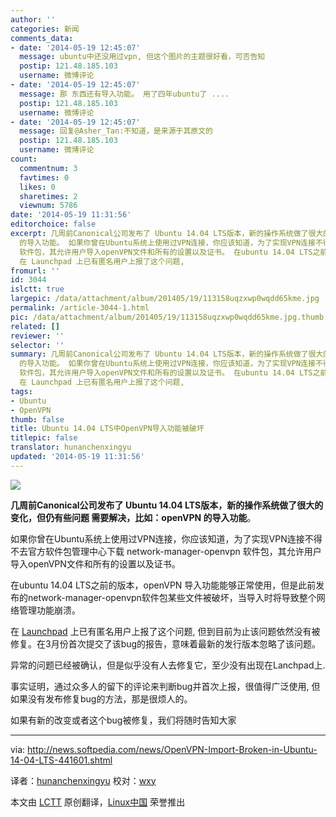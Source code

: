 ```yaml
---
author: ''
categories: 新闻
comments_data:
- date: '2014-05-19 12:45:07'
  message: ubuntu中还没用过vpn, 但这个图片的主题很好看，可否告知
  postip: 121.48.185.103
  username: 微博评论
- date: '2014-05-19 12:45:07'
  message: 那 东西还有导入功能。 用了四年ubuntu了 ....
  postip: 121.48.185.103
  username: 微博评论
- date: '2014-05-19 12:45:07'
  message: 回复@Asher_Tan:不知道，是来源于其原文的
  postip: 121.48.185.103
  username: 微博评论
count:
  commentnum: 3
  favtimes: 0
  likes: 0
  sharetimes: 2
  viewnum: 5786
date: '2014-05-19 11:31:56'
editorchoice: false
excerpt: 几周前Canonical公司发布了 Ubuntu 14.04 LTS版本，新的操作系统做了很大的变化，但仍有些问题 需要解决，比如：openVPN
  的导入功能。 如果你曾在Ubuntu系统上使用过VPN连接，你应该知道，为了实现VPN连接不得不去官方软件包管理中心下载 network-manager-openvpn
  软件包，其允许用户导入openVPN文件和所有的设置以及证书。 在ubuntu 14.04 LTS之前的版本，openVPN 导入功能能够正常使用，但是此前发布的network-manager-openvpn软件包某些文件被破坏，当导入时将导致整个网络管理功能崩溃。
  在 Launchpad 上已有匿名用户上报了这个问题,
fromurl: ''
id: 3044
islctt: true
largepic: /data/attachment/album/201405/19/113158uqzxwp0wqdd65kme.jpg
permalink: /article-3044-1.html
pic: /data/attachment/album/201405/19/113158uqzxwp0wqdd65kme.jpg.thumb.jpg
related: []
reviewer: ''
selector: ''
summary: 几周前Canonical公司发布了 Ubuntu 14.04 LTS版本，新的操作系统做了很大的变化，但仍有些问题 需要解决，比如：openVPN
  的导入功能。 如果你曾在Ubuntu系统上使用过VPN连接，你应该知道，为了实现VPN连接不得不去官方软件包管理中心下载 network-manager-openvpn
  软件包，其允许用户导入openVPN文件和所有的设置以及证书。 在ubuntu 14.04 LTS之前的版本，openVPN 导入功能能够正常使用，但是此前发布的network-manager-openvpn软件包某些文件被破坏，当导入时将导致整个网络管理功能崩溃。
  在 Launchpad 上已有匿名用户上报了这个问题,
tags:
- Ubuntu
- OpenVPN
thumb: false
title: Ubuntu 14.04 LTS中OpenVPN导入功能被破坏
titlepic: false
translator: hunanchenxingyu
updated: '2014-05-19 11:31:56'
---
```


![](/data/attachment/album/201405/19/113158uqzxwp0wqdd65kme.jpg)


**几周前Canonical公司发布了 Ubuntu 14.04 LTS版本，新的操作系统做了很大的变化，但仍有些问题 需要解决，比如：openVPN 的导入功能**。


如果你曾在Ubuntu系统上使用过VPN连接，你应该知道，为了实现VPN连接不得不去官方软件包管理中心下载 network-manager-openvpn 软件包，其允许用户导入openVPN文件和所有的设置以及证书。


在ubuntu 14.04 LTS之前的版本，openVPN 导入功能能够正常使用，但是此前发布的network-manager-openvpn软件包某些文件被破坏，当导入时将导致整个网络管理功能崩溃。


在 [Launchpad](https://bugs.launchpad.net/ubuntu/+source/network-manager-openvpn/+bug/1294899) 上已有匿名用户上报了这个问题, 但到目前为止该问题依然没有被修复。在3月份首次提交了该bug的报告，意味着最新的发行版本忽略了该问题。


异常的问题已经被确认，但是似乎没有人去修复它，至少没有出现在Lanchpad上.


事实证明，通过众多人的留下的评论来判断bug并首次上报，很值得广泛使用, 但如果没有发布修复bug的方法，那是很烦人的。


如果有新的改变或者这个bug被修复，我们将随时告知大家




---


via: <http://news.softpedia.com/news/OpenVPN-Import-Broken-in-Ubuntu-14-04-LTS-441601.shtml>


译者：[hunanchenxingyu](https://github.com/hunanchenxingyu) 校对：[wxy](https://github.com/wxy)


本文由 [LCTT](https://github.com/LCTT/TranslateProject) 原创翻译，[Linux中国](http://linux.cn/) 荣誉推出